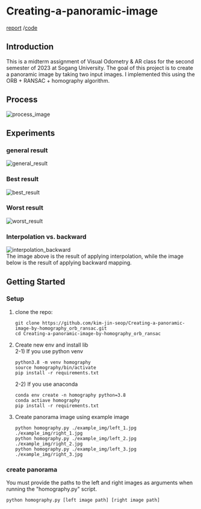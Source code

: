# Creating-a-panoramic-image
[report](https://github.com/kim-jin-seop/Creating-a-panoramic-image-by-homography_orb_ransac/blob/main/report.pdf)
/[code](https://github.com/kim-jin-seop/Creating-a-panoramic-image-by-homography_orb_ransac/blob/main/homography.py)
## Introduction
This is a midterm assignment of Visual Odometry & AR class for the second semester of 2023 at Sogang University.
The goal of this project is to create a panoramic image by taking two input images. I implemented this using the ORB + RANSAC + homography algorithm.  

## Process
![process_image](./img/process.jpg)

## Experiments
### general result  
![general_result](./img/general_result.jpg)  

### Best result  
![best_result](./img/best_result.jpg)  

### Worst result  
![worst_result](./img/worst_result.jpg)  

### Interpolation vs. backward  
![interpolation_backward](./img/interpolation_backward.jpg)  
The image above is the result of applying interpolation, while the image below is the result of applying backward mapping. 

## Getting Started
### Setup
1. clone the repo:
   ```
   git clone https://github.com/kim-jin-seop/Creating-a-panoramic-image-by-homography_orb_ransac.git
   cd Creating-a-panoramic-image-by-homography_orb_ransac
   ```
2. Create new env and install lib  
   2-1) If you use python venv
   ```
   python3.8 -m venv homography
   source homography/bin/activate
   pip install -r requirements.txt
   ```
   2-2) If you use anaconda
   ```
   conda env create -n homography python=3.8
   conda actiave homography
   pip install -r requirements.txt
   ```
3. Create panorama image using example image
   ```
   python homography.py ./example_img/left_1.jpg ./example_img/right_1.jpg
   python homography.py ./example_img/left_2.jpg ./example_img/right_2.jpg
   python homography.py ./example_img/left_3.jpg ./example_img/right_3.jpg
   ```
### create panorama
You must provide the paths to the left and right images as arguments when running the "homography.py" script.

```
python homography.py [left image path] [right image path]
```
